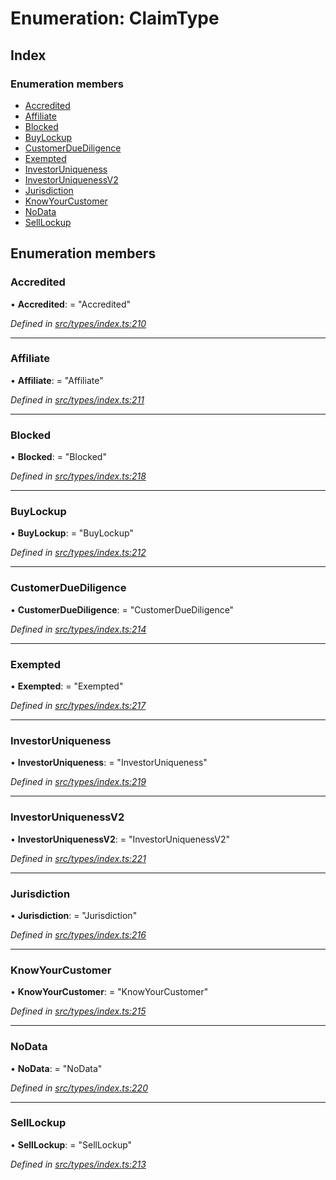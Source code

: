 # Enumeration: ClaimType

## Index

### Enumeration members

* [Accredited](claimtype.md#accredited)
* [Affiliate](claimtype.md#affiliate)
* [Blocked](claimtype.md#blocked)
* [BuyLockup](claimtype.md#buylockup)
* [CustomerDueDiligence](claimtype.md#customerduediligence)
* [Exempted](claimtype.md#exempted)
* [InvestorUniqueness](claimtype.md#investoruniqueness)
* [InvestorUniquenessV2](claimtype.md#investoruniquenessv2)
* [Jurisdiction](claimtype.md#jurisdiction)
* [KnowYourCustomer](claimtype.md#knowyourcustomer)
* [NoData](claimtype.md#nodata)
* [SellLockup](claimtype.md#selllockup)

## Enumeration members

###  Accredited

• **Accredited**: = "Accredited"

*Defined in [src/types/index.ts:210](https://github.com/PolymathNetwork/polymesh-sdk/blob/4f2fd432/src/types/index.ts#L210)*

___

###  Affiliate

• **Affiliate**: = "Affiliate"

*Defined in [src/types/index.ts:211](https://github.com/PolymathNetwork/polymesh-sdk/blob/4f2fd432/src/types/index.ts#L211)*

___

###  Blocked

• **Blocked**: = "Blocked"

*Defined in [src/types/index.ts:218](https://github.com/PolymathNetwork/polymesh-sdk/blob/4f2fd432/src/types/index.ts#L218)*

___

###  BuyLockup

• **BuyLockup**: = "BuyLockup"

*Defined in [src/types/index.ts:212](https://github.com/PolymathNetwork/polymesh-sdk/blob/4f2fd432/src/types/index.ts#L212)*

___

###  CustomerDueDiligence

• **CustomerDueDiligence**: = "CustomerDueDiligence"

*Defined in [src/types/index.ts:214](https://github.com/PolymathNetwork/polymesh-sdk/blob/4f2fd432/src/types/index.ts#L214)*

___

###  Exempted

• **Exempted**: = "Exempted"

*Defined in [src/types/index.ts:217](https://github.com/PolymathNetwork/polymesh-sdk/blob/4f2fd432/src/types/index.ts#L217)*

___

###  InvestorUniqueness

• **InvestorUniqueness**: = "InvestorUniqueness"

*Defined in [src/types/index.ts:219](https://github.com/PolymathNetwork/polymesh-sdk/blob/4f2fd432/src/types/index.ts#L219)*

___

###  InvestorUniquenessV2

• **InvestorUniquenessV2**: = "InvestorUniquenessV2"

*Defined in [src/types/index.ts:221](https://github.com/PolymathNetwork/polymesh-sdk/blob/4f2fd432/src/types/index.ts#L221)*

___

###  Jurisdiction

• **Jurisdiction**: = "Jurisdiction"

*Defined in [src/types/index.ts:216](https://github.com/PolymathNetwork/polymesh-sdk/blob/4f2fd432/src/types/index.ts#L216)*

___

###  KnowYourCustomer

• **KnowYourCustomer**: = "KnowYourCustomer"

*Defined in [src/types/index.ts:215](https://github.com/PolymathNetwork/polymesh-sdk/blob/4f2fd432/src/types/index.ts#L215)*

___

###  NoData

• **NoData**: = "NoData"

*Defined in [src/types/index.ts:220](https://github.com/PolymathNetwork/polymesh-sdk/blob/4f2fd432/src/types/index.ts#L220)*

___

###  SellLockup

• **SellLockup**: = "SellLockup"

*Defined in [src/types/index.ts:213](https://github.com/PolymathNetwork/polymesh-sdk/blob/4f2fd432/src/types/index.ts#L213)*
